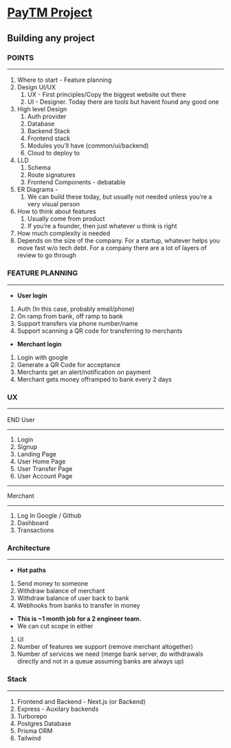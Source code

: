 # [PayTM Project](https://projects.100xdevs.com/tracks/Paytm/paytm17-3)

## Building any project

### POINTS <hr>
1. Where to start - Feature planning
2. Design UI/UX
    1. UX - First principles/Copy the biggest website out there
    2. UI - Designer. Today there are tools but havent found any good one
3. High level Design
    1. Auth provider
    2. Database
    3. Backend Stack
    4. Frontend stack
    5. Modules you’ll have (common/ui/backend)
    6. Cloud to deploy to
4. LLD
    1. Schema
    2. Route signatures
    3. Frontend Components - debatable
5. ER Diagrams - 
    1. We can build these today, but usually not needed unless you’re a very visual person
6. How to think about features
    1. Usually come from product
    2. If you’re a founder, then just whatever u think is right
7. How much complexity is needed
1. Depends on the size of the company. For a startup, whatever helps you move fast w/o tech debt. For a company there are a lot of layers of review to go through
 
### FEATURE PLANNING <hr>

- <b>User login</b>

1. Auth (In this case, probably email/phone)
2. On ramp from bank, off ramp to bank
3. Support transfers via phone number/name
4. Support scanning a QR code for transferring to merchants

- <b>Merchant login</b>

1. Login with google
2. Generate a QR Code for acceptance
3. Merchants get an alert/notification on payment
4. Merchant gets money offramped to bank every 2 days

### UX <hr>

END User<hr>
1. Login
2. Signup
3. Landing Page
4. User Home Page
5. User Transfer Page 
6. User Account Page
<hr>

Merchant<hr>
1. Log In Google / Github
2. Dashboard
3. Transactions

### Architecture <hr>

- <b>Hot paths</b>
1.  Send money to someone
2. Withdraw balance of merchant
3. Withdraw balance of user back to bank
4. Webhooks from banks to transfer in money
 
- <b>This is ~1 month job for a 2 engineer team.</b> 
- We can cut scope in either
1. UI
2. Number of features we support (remove merchant altogether)
3. Number of services we need (merge bank server, do withdrawals directly and not in a queue assuming banks are always up)

### Stack <hr>

1. Frontend and Backend - Next.js (or Backend)
2. Express - Auxilary backends
3. Turborepo
4. Postgres Database
5. Prisma ORM
6. Tailwind
 